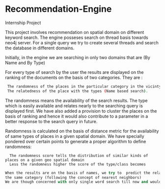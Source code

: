 # Recommendation-Engine
Internship Project

This project involves recommendation on spatial domain on different keyword search.
The engine posseses search on thread basis towards neo4j server. For a single query we try to create several threads 
and search the database in different domains. 

Initially, in the engine we are searching in only two domains that are (By Name and By Type)

For every type of search by the user the results are displayed on the ranking of the documents on the basis of
two categories.
  They are : 
   ~~~bash
    The randomness of the places in the particular category in the vicinty
    The relatedness of the place with the types (Name based search).
  ~~~
 The randomness means the availability of the search results. The type which is easily available and relates nearly 
 to the searching query is displayed first.
 We have also added a provision to cluster the places on the basis of ranking and hence it would also contribute
 to a parameter in a better response to the search query in future.
 
 Randomness is calculated on the basis of distance metric for the availability of same types of places in a given 
 spatial domain. 
 We have specially pondered over certain points to generate a proper algorithm to define randomness:
      
      
      The randomness score tells the distribution of similar kinds of places on a given geo spatial domain
      Less the randomness higher the score of the type/class becomes
  
  ~~~python
  When the results are on the basis of names, we try to  predict the related types and other places that may belong to 
  the same category (following the concept of nearest neighbors)
 We are though concerned with only single word search till now and would try to improve on the query processing part.
 ~~~
 
